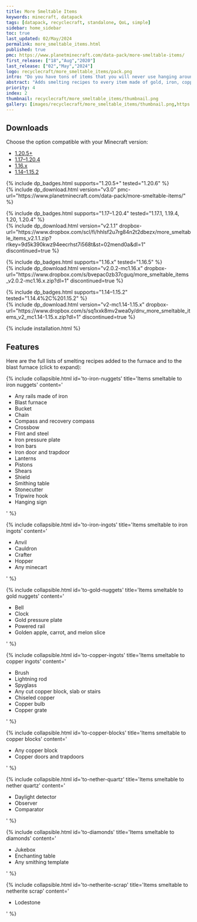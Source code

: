 ```yaml
---
title: More Smeltable Items
keywords: minecraft, datapack
tags: [datapack, recyclecraft, standalone, QoL, simple]
sidebar: home_sidebar
toc: true
last_updated: 02/May/2024
permalink: more_smeltable_items.html
published: true
pmc: https://www.planetminecraft.com/data-pack/more-smeltable-items/
first_release: ["18","Aug","2020"]
last_release: ["02","May","2024"]
logo: recyclecraft/more_smeltable_items/pack.png
intro: "Do you have tons of items that you will never use hanging around? This datapack adds smelting recipes (for the furnace and the blast furnace) to every item made of gold, iron, copper, diamond, or quartz (and the lodestone). Now you can recycle things you will never use for minerals."
abstract: "Adds smelting recipes to every item made of gold, iron, copper, diamond, or quartz (and the lodestone)."
priority: 4
index: 2
thumbnail: recyclecraft/more_smeltable_items/thumbnail.png
gallery: [images/recyclecraft/more_smeltable_items/thumbnail.png,https://static.planetminecraft.com/files/image/minecraft/data-pack/2021/775/15125173-screenshot-at_l.webp,https://static.planetminecraft.com/files/image/minecraft/data-pack/2021/775/15125167-screenshot-at_l.webp,https://static.planetminecraft.com/files/image/minecraft/data-pack/2021/775/15125169-screenshot-at_l.webp,https://static.planetminecraft.com/files/image/minecraft/data-pack/2021/775/15125170-screenshot-at_l.webp,https://static.planetminecraft.com/files/image/minecraft/data-pack/2021/775/15125176-screenshot-at_l.webp]
---
```


## Downloads

Choose the option compatible with your Minecraft version:

<ul id="profileTabs" class="nav nav-tabs">
    <li class="active"><a href="#current" data-toggle="tab">1.20.5+</a></li>
    <li><a href="#legacy1-20" data-toggle="tab">1.17–1.20.4</a></li>
    <li><a href="#legacy" data-toggle="tab">1.16.x</a></li>
    <li><a href="#legacy2" data-toggle="tab">1.14–1.15.2</a></li>
</ul>

<div class="tab-content">
    <div role="tabpanel" class="tab-pane active" id="current">
        <p>
            {% include dp_badges.html supports="1.20.5+" tested="1.20.6" %}
            <br/>
            {% include dp_download.html version="v3.0" pmc-url="https://www.planetminecraft.com/data-pack/more-smeltable-items/" %}
        </p>
    </div>
    <div role="tabpanel" class="tab-pane" id="legacy1-20">
        <p>
            {% include dp_badges.html supports="1.17–1.20.4" tested="1.17.1, 1.19.4, 1.20, 1.20.4" %}
            <br/>
            {% include dp_download.html version="v2.1.1" dropbox-url="https://www.dropbox.com/scl/fi/hhlsf2u7rg84n2t2dbezx/more_smeltable_items_v2.1.1.zip?rlkey=9d5k390kwz94eecrhst7i568t&st=02mend0a&dl=1" discontinued=true %}
        </p>
    </div>
    <div role="tabpanel" class="tab-pane" id="legacy">
        <p>
            {% include dp_badges.html supports="1.16.x" tested="1.16.5" %}
            <br/>
            {% include dp_download.html version="v2.0.2-mc1.16.x" dropbox-url="https://www.dropbox.com/s/bvepac0zb37cguq/more_smeltable_items_v2.0.2-mc1.16.x.zip?dl=1" discontinued=true %}
        </p>
    </div>
    <div role="tabpanel" class="tab-pane" id="legacy2">
        <p>
            {% include dp_badges.html supports="1.14–1.15.2" tested="1.14.4%2C%201.15.2" %}
            <br/>
            {% include dp_download.html version="v2-mc1.14-1.15.x" dropbox-url="https://www.dropbox.com/s/sq1xxk8mv2wea0y/dnv_more_smeltable_items_v2_mc1.14-1.15.x.zip?dl=1" discontinued=true %}
        </p>
    </div>
</div>

{% include installation.html %}

## Features

Here are the full lists of smelting recipes added to the furnace and to the blast furnace (click to expand):

{% include collapsible.html id='to-iron-nuggets' title='Items smeltable to iron nuggets' content='<ul><li>Any rails made of iron</li><li>Blast furnace</li><li>Bucket</li><li>Chain</li><li>Compass and recovery compass</li><li>Crossbow</li><li>Flint and steel</li><li>Iron pressure plate</li><li>Iron bars</li><li>Iron door and trapdoor</li><li>Lanterns</li><li>Pistons</li><li>Shears</li><li>Shield</li><li>Smithing table</li><li>Stonecutter</li><li>Tripwire hook</li><li>Hanging sign</li></ul>' %}

{% include collapsible.html id='to-iron-ingots' title='Items smeltable to iron ingots' content='<ul><li>Anvil</li><li>Cauldron</li><li>Crafter</li><li>Hopper</li><li>Any minecart</li></ul>' %}

{% include collapsible.html id='to-gold-nuggets' title='Items smeltable to gold nuggets' content='<ul><li>Bell</li><li>Clock</li><li>Gold pressure plate</li><li>Powered rail</li><li>Golden apple, carrot, and melon slice</li></ul>' %}

{% include collapsible.html id='to-copper-ingots' title='Items smeltable to copper ingots' content='<ul><li>Brush</li><li>Lightning rod</li><li>Spyglass</li><li>Any cut copper block, slab or stairs</li><li>Chiseled copper</li><li>Copper bulb</li><li>Copper grate</li></ul>' %}

{% include collapsible.html id='to-copper-blocks' title='Items smeltable to copper blocks' content='<ul><li>Any copper block</li><li>Copper doors and trapdoors</li></ul>' %}

{% include collapsible.html id='to-nether-quartz' title='Items smeltable to nether quartz' content='<ul><li>
Daylight detector</li><li>
Observer</li><li>
Comparator</li></ul>' %}

{% include collapsible.html id='to-diamonds' title='Items smeltable to diamonds' content='<ul><li>Jukebox</li><li>Enchanting table</li><li>Any smithing template</li></ul>' %}

{% include collapsible.html id='to-netherite-scrap' title='Items smeltable to netherite scrap' content='<ul><li>Lodestone</li></ul>' %}
